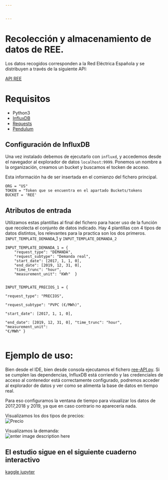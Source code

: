 ```yaml
---


---
```


<h1 id="recolección-y-almacenamiento-de-datos-de-ree.">Recolección y almacenamiento de datos de REE.</h1>
<p>Los datos recogidos corresponden a la Red Eléctrica Española y se distribuyen a través de la siguiente API:</p>
<p><a href="https://apidatos.ree.es/">API REE</a></p>
<h1 id="requisitos">Requisitos</h1>
<ul>
<li>Python3</li>
<li><a href="https://v2.docs.influxdata.com/v2.0/get-started/">InfluxDB</a></li>
<li><a href="https://requests.readthedocs.io/en/master/">Requests</a></li>
<li><a href="https://pendulum.eustace.io/docs/">Pendulum</a></li>
</ul>
<h2 id="configuración-de-influxdb">Configuración de InfluxDB</h2>
<p>Una vez instalado debemos de ejecutarlo con <code>influxd</code>, y accedemos desde el navegador al explorador de datos <code>localhost:9999</code>. Ponemos un nombre a la organización, creamos un bucket y buscamos el tocken de acceso.</p>
<p>Esta información ha de ser insertada en el comienzo del fichero principal.</p>
<pre><code>ORG = "US"  
TOKEN = "Token que se encuentra en el apartado Buckets/tokens
BUCKET = 'REE'  
</code></pre>
<h2 id="atributos-de-entrada">Atributos de entrada</h2>
<p>Utilizamos estas plantillas al final del fichero para hacer uso de la función que recolecta el conjunto de datos indicado. Hay 4 plantillas con 4 tipos de datos distintos, los relevantes para la practica son los dos primeros.<br>
<code>INPUT_TEMPLATE_DEMANDA</code>_1 y <code>INPUT_TEMPLATE_DEMANDA_2</code></p>
<pre><code>INPUT_TEMPLATE_DEMANDA_1 = {  
    "request_type": "DEMANDA",  
    "request_subtype": "Demanda real",  
    "start_date": [2017, 1, 1, 0],  
    "end_date": [2019, 12, 31, 0],
    "time_trunc": "hour",
    "measurement_unit": "KWh"  }

INPUT_TEMPLATE_PRECIOS_1 = {  
    "request_type": "PRECIOS",  
    "request_subtype": "PVPC (€/MWh)",  
    "start_date": [2017, 1, 1, 0],  
    "end_date": [2019, 12, 31, 0],
    "time_trunc": "hour",
    "measurement_unit": "€/MWh"  }
</code></pre>
<h1 id="ejemplo-de-uso">Ejemplo de uso:</h1>
<p>Bien desde el IDE, bien desde consola ejecutamos el fichero <a href="http://ree-API.py">ree-API.py</a>. Si se cumplen las dependencias, InfluxDB está corriendo y las credenciales de acceso al contenedor está correctamente configurado, podremos acceder al explorador de datos y ver como se alimenta la base de datos en tiempo real.</p>
<p>Para eso configuramos la ventana de tiempo para visualizar los datos de 2017,2018 y 2019, ya que en caso contrario no aparecería nada.</p>
<p>Visualizamos los dos tipos de precios:<br>
<img src="https://raw.githubusercontent.com/frapercan/REE-INFLUXDB/master/img/precio.png" alt="Precio"></p>
<p>Visualizamos la demanda:<br>
<img src="https://raw.githubusercontent.com/frapercan/REE-INFLUXDB/master/img/demanda.png" alt="enter image description here"></p>
<h2 id="el-estudio-sigue-en-el-siguiente-cuaderno-interactivo">El estudio sigue en el siguiente cuaderno interactivo</h2>
<p><a href="https://www.kaggle.com/xaxipirulazo/precio-y-demanda-de-ree-estudio-y-predicci-n">kaggle jupyter</a></p>

